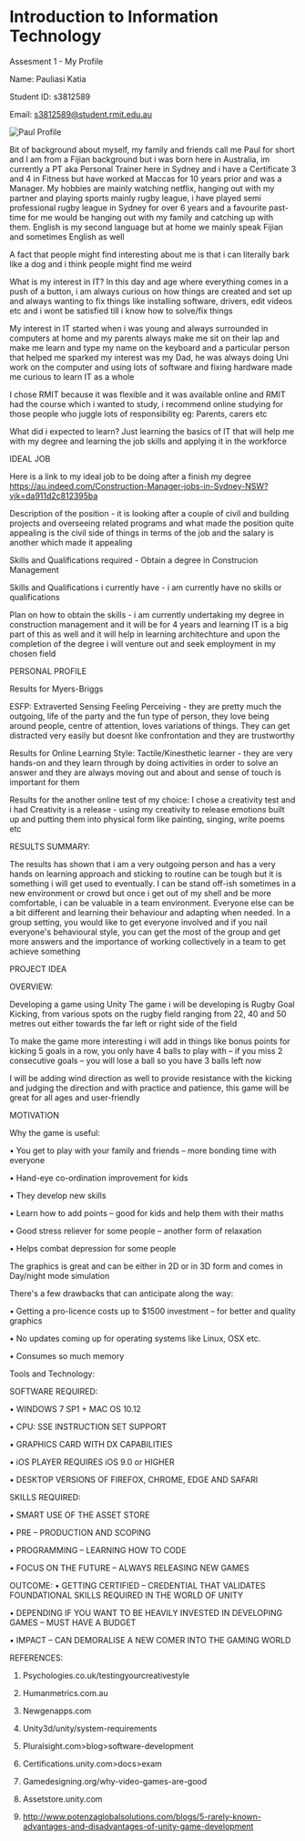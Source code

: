 # Introduction to Information Technology
Assesment 1 - My Profile

Name: Pauliasi Katia

Student ID: s3812589

Email: s3812589@student.rmit.edu.au

![Paul Profile](https://user-images.githubusercontent.com/55338686/65659326-a291cf80-e06e-11e9-9667-45dc17d5b8b4.jpg)


Bit of background about myself, my family and friends call me Paul for short and I am from a Fijian background but i was born here in Australia, im currently a PT aka Personal Trainer here in Sydney and i have a Certificate 3 and 4 in Fitness but have worked at Maccas for 10 years prior and was a Manager. My hobbies are mainly watching netflix, hanging out with my partner and playing sports mainly rugby league, i have played semi professional rugby league in Sydney for over 6 years and a favourite past-time for me would be hanging out with my family and catching up with them. English is my second language but at home we mainly speak Fijian and sometimes English as well

A fact that people might find interesting about me is that i can literally bark like a dog and i think people might find me weird 

What is my interest in IT? In this day and age where everything comes in a push of a button, i am always curious on how things are created and set up and always wanting to fix things like installing software, drivers, edit videos etc and i wont be satisfied till i know how to solve/fix things 

My interest in IT started when i was young and always surrounded in computers at home and my parents always make me sit on their lap and make me learn and type my name on the keyboard and a particular person that helped me sparked my interest was my Dad, he was always doing Uni work on the computer and using lots of software and fixing hardware made me curious to learn IT as a whole

I chose RMIT because it was flexible and it was available online and RMIT had the course which i wanted to study, i recommend online studying for those people who juggle lots of responsibility eg: Parents, carers etc 

What did i expected to learn? Just learning the basics of IT that will help me with my degree and learning the job skills and applying it in the workforce


IDEAL JOB

Here is a link to my ideal job to be doing after a finish my degree https://au.indeed.com/Construction-Manager-jobs-in-Sydney-NSW?vjk=da911d2c812395ba

Description of the position - it is looking after a couple of civil and building projects and overseeing related programs and what made the position quite appealing is the civil side of things in terms of the job and the salary is another which made it appealing 

Skills and Qualifications required - Obtain a degree in Construcion Management 

Skills and Qualifications i currently have - i am currently have no skills or qualifications

Plan on how to obtain the skills - i am currently undertaking my degree in construction management and it will be for 4 years and learning IT is a big part of this as well and it will help in learning architechture and upon the completion of the degree i will venture out and seek employment in my chosen field 

PERSONAL PROFILE

Results for Myers-Briggs 

ESFP: Extraverted Sensing Feeling Perceiving - they are pretty much the outgoing, life of the party and the fun type of person, they love being around people, centre of attention, loves variations of things. They can get distracted very easily but doesnt like confrontation and they are trustworthy 

Results for Online Learning Style: Tactile/Kinesthetic learner - they are very hands-on and they learn through by doing activities in order to solve an answer and they are always moving out and about and sense of touch is important for them 

Results for the another online test of my choice: I chose a creativity test and i had Creativity is a release - using my creativity to release emotions built up and putting them into physical form like painting, singing, write poems etc 

RESULTS SUMMARY:

The results has shown that i am a very outgoing person and has a very hands on learning approach and sticking to routine can be tough but it is something i will get used to eventually. I can be stand off-ish sometimes in a new environment or crowd but once i get out of my shell and be more comfortable, i can be valuable in a team environment. Everyone else can be a bit different and learning their behaviour and adapting when needed. In a group setting, you would like to get everyone involved and if you nail everyone's behavioural style, you can get the most of the group and get more answers and the importance of working collectively in a team to get achieve something 


PROJECT IDEA

OVERVIEW:

Developing a game using Unity 
The game i will be developing is Rugby Goal Kicking, from various spots on the rugby field ranging from 22, 40 and 50 metres out either towards the far left or right side of the field

To make the game more interesting i will add in things like bonus points for kicking 5 goals in a row, you only have 4 balls to play with – if you miss 2 consecutive goals – you will lose a ball so you have 3 balls left now 

I will be adding wind direction as well to provide resistance with the kicking and judging the direction and with practice and patience, this game will be great for all ages and user-friendly

MOTIVATION

Why the game is useful: 

•	You get to play with your family and friends – more bonding time with everyone 

•	Hand-eye co-ordination improvement for kids

•	They develop new skills 

•	Learn how to add points – good for kids and help them with their maths 

•	Good stress reliever  for some people – another form of relaxation 

•	Helps combat depression for some people 

The graphics is great and can be either in 2D or in 3D form and comes in Day/night mode simulation 

There's a few drawbacks that can anticipate along the way:

•	Getting a pro-licence costs up to $1500 investment – for better and quality graphics

•	No updates coming up for operating systems like Linux, OSX etc.

•	Consumes so much memory 

Tools and Technology:

SOFTWARE REQUIRED:

•	WINDOWS 7 SP1 + MAC OS 10.12

•	CPU: SSE INSTRUCTION SET SUPPORT

•	GRAPHICS CARD WITH DX CAPABILITIES

•	iOS PLAYER REQUIRES iOS 9.0 or HIGHER 

•	DESKTOP VERSIONS OF FIREFOX, CHROME, EDGE AND SAFARI


SKILLS REQUIRED:

•	SMART USE OF THE ASSET STORE

•	PRE – PRODUCTION AND SCOPING

•	PROGRAMMING – LEARNING HOW TO CODE

•	FOCUS ON THE FUTURE – ALWAYS RELEASING NEW GAMES 


OUTCOME:
•	GETTING CERTIFIED – CREDENTIAL THAT VALIDATES FOUNDATIONAL SKILLS REQUIRED IN THE WORLD OF UNITY 

•	DEPENDING IF YOU WANT TO BE HEAVILY INVESTED IN DEVELOPING GAMES – MUST HAVE  A BUDGET

•	IMPACT – CAN DEMORALISE A NEW COMER INTO THE GAMING WORLD 



REFERENCES:

1.	Psychologies.co.uk/testingyourcreativestyle

2.	Humanmetrics.com.au

3.	Newgenapps.com

4.	Unity3d/unity/system-requirements

5.	Pluralsight.com>blog>software-development

6.	Certifications.unity.com>docs>exam

7.	Gamedesigning.org/why-video-games-are-good

8.	Assetstore.unity.com

9.	http://www.potenzaglobalsolutions.com/blogs/5-rarely-known-advantages-and-disadvantages-of-unity-game-development




